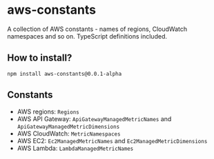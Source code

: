 # aws-constants

A collection of AWS constants - names of regions, CloudWatch namespaces and so on. TypeScript definitions included.

## How to install?

`npm install aws-constants@0.0.1-alpha`

## Constants

* AWS regions: `Regions`
* AWS API Gateway: `ApiGatewayManagedMetricNames` and `ApiGatewayManagedMetricDimensions`
* AWS CloudWatch: `MetricNamespaces`
* AWS EC2: `Ec2ManagedMetricNames` and `Ec2ManagedMetricDimensions`
* AWS Lambda: `LambdaManagedMetricNames`
